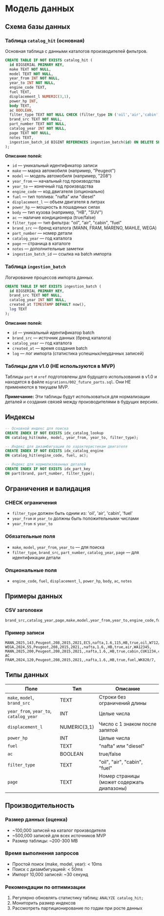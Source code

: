 # Модель данных

## Схема базы данных

### Таблица `catalog_hit` (основная)

Основная таблица с данными каталогов производителей фильтров.

```sql
CREATE TABLE IF NOT EXISTS catalog_hit (
  id BIGSERIAL PRIMARY KEY,
  make TEXT NOT NULL,
  model TEXT NOT NULL,
  year_from INT NOT NULL,
  year_to INT NOT NULL,
  engine_code TEXT,
  fuel TEXT,
  displacement_l NUMERIC(3,1),
  power_hp INT,
  body TEXT,
  ac BOOLEAN,
  filter_type TEXT NOT NULL CHECK (filter_type IN ('oil','air','cabin','fuel')),
  brand_src TEXT NOT NULL,
  part_number TEXT NOT NULL,
  catalog_year INT NOT NULL,
  page TEXT NOT NULL,
  notes TEXT,
  ingestion_batch_id BIGINT REFERENCES ingestion_batch(id) ON DELETE SET NULL
);
```

**Описание полей:**
- `id` — уникальный идентификатор записи
- `make` — марка автомобиля (например, "Peugeot")
- `model` — модель автомобиля (например, "208")
- `year_from` — начальный год производства
- `year_to` — конечный год производства
- `engine_code` — код двигателя (опционально)
- `fuel` — тип топлива: "nafta" или "diesel"
- `displacement_l` — объем двигателя в литрах
- `power_hp` — мощность в лошадиных силах
- `body` — тип кузова (например, "HB", "SUV")
- `ac` — наличие кондиционера (true/false)
- `filter_type` — тип фильтра: "oil", "air", "cabin", "fuel"
- `brand_src` — бренд каталога (MANN, FRAM, MARENO, MAHLE, WEGA)
- `part_number` — номер детали
- `catalog_year` — год каталога
- `page` — страница в каталоге
- `notes` — дополнительные заметки
- `ingestion_batch_id` — ссылка на batch импорта

### Таблица `ingestion_batch`

Логирование процессов импорта данных.

```sql
CREATE TABLE IF NOT EXISTS ingestion_batch (
  id BIGSERIAL PRIMARY KEY,
  brand_src TEXT NOT NULL,
  catalog_year INT NOT NULL,
  created_at TIMESTAMP DEFAULT now(),
  log TEXT
);
```

**Описание полей:**
- `id` — уникальный идентификатор batch
- `brand_src` — источник данных (бренд каталога)
- `catalog_year` — год каталога
- `created_at` — время создания batch
- `log` — лог импорта (статистика успешных/неудачных записей)

### Таблицы для v1.0 (НЕ используются в MVP)

Таблицы `part` и `xref` подготовлены для будущего использования в v1.0 и находятся в файле `migrations/002_future_parts.sql`. Они НЕ применяются в текущем MVP.

**Примечание:** Эти таблицы будут использоваться для нормализации деталей и создания связей между производителями в будущих версиях.

## Индексы

```sql
-- Основной индекс для поиска
CREATE INDEX IF NOT EXISTS idx_catalog_lookup 
ON catalog_hit(make, model, year_from, year_to, filter_type);

-- Индекс для дизамбигуации по характеристикам двигателя
CREATE INDEX IF NOT EXISTS idx_catalog_engine 
ON catalog_hit(engine_code, fuel, ac);

-- Индекс для нормализованных деталей
CREATE INDEX IF NOT EXISTS idx_part_key 
ON part(brand, part_number, filter_type);
```

## Ограничения и валидация

### CHECK ограничения
- `filter_type` должен быть одним из: 'oil', 'air', 'cabin', 'fuel'
- `year_from` и `year_to` должны быть положительными числами
- `year_from` ≤ `year_to`

### Обязательные поля
- `make`, `model`, `year_from`, `year_to` — для поиска
- `filter_type`, `brand_src`, `part_number`, `catalog_year`, `page` — для идентификации детали

### Опциональные поля
- `engine_code`, `fuel`, `displacement_l`, `power_hp`, `body`, `ac`, `notes`

## Примеры данных

### CSV заголовки
```csv
brand_src,catalog_year,page,make,model,year_from,year_to,engine_code,fuel,displacement_l,power_hp,body,ac,filter_type,part_number,notes
```

### Пример записи
```csv
MANN,2025,143,Peugeot,208,2015,2021,EC5,nafta,1.6,115,HB,true,oil,W712/95,
WEGA,2024,55,Peugeot,208,2015,2021,,nafta,1.6,,HB,true,air,WA12345,
MANN,2025,200,Peugeot,208,2015,2021,,nafta,1.6,,HB,true,cabin,CUK1234,con AC
FRAM,2024,120,Peugeot,208,2015,2021,,nafta,1.6,,HB,true,fuel,WK820/7,
```

## Типы данных

| Поле | Тип | Описание |
|------|-----|----------|
| `make`, `model`, `brand_src` | TEXT | Строки без ограничений длины |
| `year_from`, `year_to`, `catalog_year` | INT | Целые числа |
| `displacement_l` | NUMERIC(3,1) | Число с 1 знаком после запятой |
| `power_hp` | INT | Целые числа |
| `fuel` | TEXT | "nafta" или "diesel" |
| `ac` | BOOLEAN | true/false |
| `filter_type` | TEXT | "oil", "air", "cabin", "fuel" |
| `page` | TEXT | Номер страницы (может содержать диапазоны) |

## Производительность

### Размер данных (оценка)
- ~100,000 записей на каталог производителя
- ~500,000 записей для всех источников MVP
- Размер таблицы: ~200-300 MB

### Время выполнения запросов
- Простой поиск (make, model, year): < 10ms
- Поиск с дизамбигуацией: < 50ms
- Импорт 10,000 записей: ~30 секунд

### Рекомендации по оптимизации
1. Регулярно обновлять статистику таблиц: `ANALYZE catalog_hit;`
2. Мониторить размер индексов
3. Рассмотреть партиционирование по годам при росте данных
